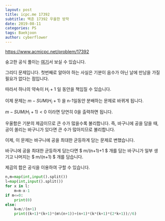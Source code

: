 ```yaml
---
layout: post
title: icpc.me 17392
subtitle: 백준 17392 우울한 방학
date: 2019-08-11
categories: PS
tags: Baekjoon
author: cyberflower
---
```


<https://www.acmicpc.net/problem/17392>

숭고한 공식 풀이는 [여기](https://drive.google.com/file/d/1XwcQgX81fR_2ULyzXoY1DZ1Y9EsXyu-_/view)서 보실 수 있습니다.

그리디 문제입니다. 첫번째로 알아야 하는 사실은 기분이 음수가 아닌 날에 만남을 가질 필요가 없다는 점입니다.

따라서 하나의 약속이 $H_i+1$ 일 동안을 책임질 수 있습니다.

이제 문제는 $m-SUM(H_i+1)$ 을 n-1일동안 분배하는 문제로 바뀌게 됩니다.

$m-SUM(H_i+1)<0$ 이라면 당연히 0을 출력하면 됩니다.

우울함은 기분의 제곱이므로 큰 수가 많을수록 불리합니다. 즉, 바구니에 공을 담을 때, 공이 쏠리는 바구니가 있다면 큰 수가 많아지므로 불리합니다.

이제, 이 문제는 바구니에 공을 최대한 균등하게 담는 문제로 변했습니다.

바구니에 공을 최대한 균등하게 담는다면 $ m/(n+1)+1 $ 개를 담는 바구니가 일부 생기고 나머지는 $ m/(n+1) $ 개를 담습니다.

제곱의 합은 공식을 이용하여 구할 수 있습니다.

```python
n,m=map(int,input().split())
l=map(int,input().split())
for x in l:
    m=m-x-1
if m<=0:
    print(0)
else:
    k=m//(n+1)
    print((k+1)*(k+1)*(m%(n+1))+(n+1)*(k*(k+1)*(2*k+1))//6)
```
